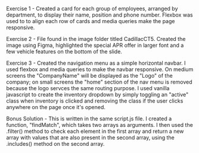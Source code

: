 Exercise 1 - Created a card for each group of employees, arranged by department, to display their name, position and phone number. Flexbox was used to to align each row of cards and media queries make the page responsive. 

Exercise 2 - File found in the image folder titled CadillacCT5. Created the image using Figma, highlighted the special APR offer in larger font and a few vehicle features on the bottom of the slide.

Exercise 3 - Created the navigation menu as a simple horizontal navbar. I used flexbox and media queries to make the navbar responsive. On medium screens the "CompanyName" will be displayed as the "Logo" of the company; on small screens the "home" section of the nav menu is removed because the logo servces the same routing purpose. I used vanilla javascript to create the inventory dropdown by simply toggling an "active" class when inventory is clicked and removing the class if the user clicks anywhere on the page once it's opened.

Bonus Solution - This is written in the same script.js file. I created a function, "findMatch", which takes two arrays as arguments. I then used the .filter() method to check each element in the first array and return a new array with values that are also present in the second array, using the .includes() method on the second array.